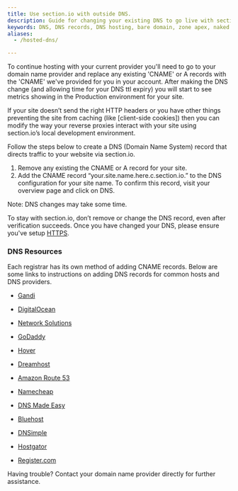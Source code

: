 ```yaml
---
title: Use section.io with outside DNS.
description: Guide for changing your existing DNS to go live with section.io.
keywords: DNS, DNS records, DNS hosting, bare domain, zone apex, naked domain and root domain
aliases:
  - /hosted-dns/

---
```


To continue hosting with your current provider you'll need to go to your domain name provider and replace any existing 'CNAME' or A records with the 'CNAME' we've provided for you in your account. After making the DNS change (and allowing time for your DNS ttl expiry) you will start to see metrics showing in the Production environment for your site.

If your site doesn’t send the right HTTP headers or you have other things preventing the site from caching (like [client-side cookies]) then you can modify the way your reverse proxies interact with your site using section.io’s local development environment.

Follow the steps below to create a DNS (Domain Name System) record that directs traffic to your website via section.io.

1.  Remove any existing the CNAME or A record for your site.
2.  Add the CNAME record “your.site.name.here.c.section.io.” to the DNS configuration for your site name. To confirm this record, visit your overview page and click on DNS.

Note: DNS changes may take some time.

To stay with section.io, don’t remove or change the DNS record, even after verification succeeds. Once you have changed your DNS, please ensure you've setup [HTTPS](/docs/setup-https).

### DNS Resources
Each registrar has its own method of adding CNAME records. Below are some links to instructions on adding DNS records
for common hosts and DNS providers.

  * <a href="https://doc.gandi.net/en/dns/zone/cname-record">Gandi</a>

  * <a href="https://www.digitalocean.com/community/tutorials/how-to-set-up-a-host-name-with-digitalocean#cname-records">DigitalOcean</a>

  * <a href="http://www.networksolutions.com/support/how-to-manage-advanced-dns-records">Network Solutions</a>

  * <a href="https://www.godaddy.com/help/add-a-cname-record-19236">GoDaddy</a>

  * <a href="https://help.hover.com/hc/en-us/articles/217282457-How-to-Edit-DNS-records-A-AAAA-CNAME-MX-TXT-SRV-">Hover</a></li>

  * <a href="https://help.dreamhost.com/hc/en-us/articles/215414867-How-do-I-add-custom-DNS-records-">Dreamhost</a>

  * <a href="https://docs.aws.amazon.com/Route53/latest/DeveloperGuide/resource-record-sets-values-basic.html">Amazon Route 53</a>

  * <a href="https://www.namecheap.com/support/knowledgebase/article.aspx/9646/2237/how-can-i-set-up-a-cname-record-for-my-domain">Namecheap</a>

  * <a href="http://help.dnsmadeeasy.com/managed-dns/records/cname-record/">DNS Made Easy</a>

  * <a href="https://my.bluehost.com/cgi/help/559">Bluehost</a>

  * <a href="https://support.dnsimple.com/articles/record-editor/">DNSimple</a>

  * <a href="https://support.hostgator.com/articles/cpanel/how-to-change-dns-zones-mx-cname-and-a-records">Hostgator</a>

  * <a href="https://knowledge.web.com/subjects/article/KA-01097/en-us">Register.com</a>

Having trouble? Contact your domain name provider directly for further assistance.
